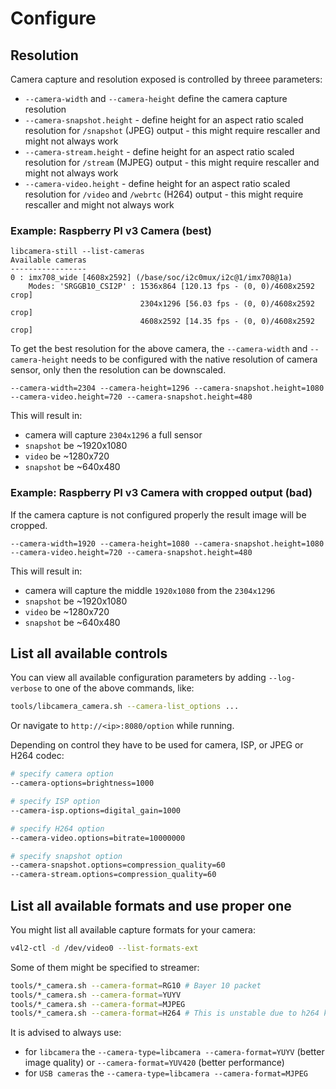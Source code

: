 # Configure

## Resolution

Camera capture and resolution exposed is controlled by threee parameters:

- `--camera-width` and `--camera-height` define the camera capture resolution
- `--camera-snapshot.height` - define height for an aspect ratio scaled resolution for `/snapshot` (JPEG) output - this might require rescaller and might not always work
- `--camera-stream.height` - define height for an aspect ratio scaled resolution for `/stream` (MJPEG) output - this might require rescaller and might not always work
- `--camera-video.height` - define height for an aspect ratio scaled resolution for `/video` and `/webrtc` (H264) output - this might require rescaller and might not always work

### Example: Raspberry PI v3 Camera (best)

```text
libcamera-still --list-cameras
Available cameras
-----------------
0 : imx708_wide [4608x2592] (/base/soc/i2c0mux/i2c@1/imx708@1a)
    Modes: 'SRGGB10_CSI2P' : 1536x864 [120.13 fps - (0, 0)/4608x2592 crop]
                             2304x1296 [56.03 fps - (0, 0)/4608x2592 crop]
                             4608x2592 [14.35 fps - (0, 0)/4608x2592 crop]
```

To get the best resolution for the above camera, the `--camera-width` and `--camera-height`
needs to be configured with the native resolution of camera sensor, only then the resolution
can be downscaled.

```text
--camera-width=2304 --camera-height=1296 --camera-snapshot.height=1080 --camera-video.height=720 --camera-snapshot.height=480
```

This will result in:

- camera will capture `2304x1296` a full sensor
- `snapshot` be ~1920x1080
- `video` be ~1280x720
- `snapshot` be ~640x480

### Example: Raspberry PI v3 Camera with cropped output (bad)

If the camera capture is not configured properly the result image will be cropped.

```text
--camera-width=1920 --camera-height=1080 --camera-snapshot.height=1080 --camera-video.height=720 --camera-snapshot.height=480
```

This will result in:

- camera will capture the middle `1920x1080` from the `2304x1296`
- `snapshot` be ~1920x1080
- `video` be ~1280x720
- `snapshot` be ~640x480

## List all available controls

You can view all available configuration parameters by adding `--log-verbose`
to one of the above commands, like:

```bash
tools/libcamera_camera.sh --camera-list_options ...
```

Or navigate to `http://<ip>:8080/option` while running.

Depending on control they have to be used for camera, ISP, or JPEG or H264 codec:

```bash
# specify camera option
--camera-options=brightness=1000

# specify ISP option
--camera-isp.options=digital_gain=1000

# specify H264 option
--camera-video.options=bitrate=10000000

# specify snapshot option
--camera-snapshot.options=compression_quality=60
--camera-stream.options=compression_quality=60
```

## List all available formats and use proper one

You might list all available capture formats for your camera:

```bash
v4l2-ctl -d /dev/video0 --list-formats-ext
```

Some of them might be specified to streamer:

```bash
tools/*_camera.sh --camera-format=RG10 # Bayer 10 packet
tools/*_camera.sh --camera-format=YUYV
tools/*_camera.sh --camera-format=MJPEG
tools/*_camera.sh --camera-format=H264 # This is unstable due to h264 key frames support
```

It is advised to always use:

- for `libcamera` the `--camera-type=libcamera --camera-format=YUYV` (better image quality) or `--camera-format=YUV420` (better performance)
- for `USB cameras` the `--camera-type=libcamera --camera-format=MJPEG`
